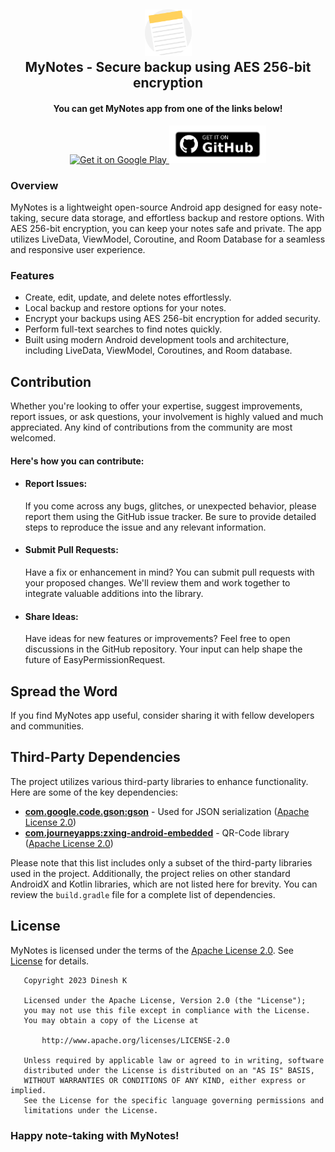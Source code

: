 <h2 align="center">
    <img src="images/app_icon.png" alt="icon" height="75" width="75" />
    <br />
    <b>MyNotes - Secure backup using AES 256-bit encryption</b>
</h2>

<div align="center">
    <h4><b>You can get MyNotes app from one of the links below!</b></h4>
    <a href="https://play.google.com/store/apps/details?id=com.dinesh.mynotes">
        <img src="https://play.google.com/intl/en_us/badges/images/generic/en_badge_web_generic.png" alt="Get it on Google Play" height="60" />
    </a>
    <a href="https://github.com/Dinesh2811/MyNotes/releases/latest">
        <img src="images/get-it-on-github.png" alt="Get it from GitHub" height="60" />
    </a>
</div>

### Overview
MyNotes is a lightweight open-source Android app designed for easy note-taking, secure data storage, and effortless backup and restore options. With AES 256-bit encryption, you can keep your notes safe and private. The app utilizes LiveData, ViewModel, Coroutine, and Room Database for a seamless
and responsive user experience.

### Features
- Create, edit, update, and delete notes effortlessly.
- Local backup and restore options for your notes.
- Encrypt your backups using AES 256-bit encryption for added security.
- Perform full-text searches to find notes quickly.
- Built using modern Android development tools and architecture, including LiveData, ViewModel, Coroutines, and Room database.

## Contribution
Whether you're looking to offer your expertise, suggest improvements, report issues, or ask questions, your involvement is highly valued and much appreciated. Any kind of contributions from the community are most welcomed.

#### Here's how you can contribute:

- #### Report Issues:
  If you come across any bugs, glitches, or unexpected behavior, please report them using the GitHub issue tracker. Be sure to provide detailed steps to reproduce the issue and any relevant information.

- #### Submit Pull Requests:
  Have a fix or enhancement in mind? You can submit pull requests with your proposed changes. We'll review them and work together to integrate valuable additions into the library.

- #### Share Ideas:
  Have ideas for new features or improvements? Feel free to open discussions in the GitHub repository. Your input can help shape the future of EasyPermissionRequest.

## Spread the Word
If you find MyNotes app useful, consider sharing it with fellow developers and communities.

## Third-Party Dependencies

The project utilizes various third-party libraries to enhance functionality. Here are some of the key dependencies:

- **[com.google.code.gson:gson](https://github.com/google/gson)** - Used for JSON serialization ([Apache License 2.0][7])
- **[com.journeyapps:zxing-android-embedded](https://github.com/journeyapps/zxing-android-embedded)** - QR-Code library ([Apache License 2.0][7])

Please note that this list includes only a subset of the third-party libraries used in the project. Additionally, the project relies on other standard AndroidX and Kotlin libraries, which are not listed here for brevity. You can review the `build.gradle` file for a complete list of dependencies.

## License

MyNotes is licensed under the terms of the [Apache License 2.0][7]. See [License](LICENSE) for details.

```
   Copyright 2023 Dinesh K

   Licensed under the Apache License, Version 2.0 (the "License");
   you may not use this file except in compliance with the License.
   You may obtain a copy of the License at

       http://www.apache.org/licenses/LICENSE-2.0

   Unless required by applicable law or agreed to in writing, software
   distributed under the License is distributed on an "AS IS" BASIS,
   WITHOUT WARRANTIES OR CONDITIONS OF ANY KIND, either express or implied.
   See the License for the specific language governing permissions and
   limitations under the License.
```

[7]: https://www.apache.org/licenses/LICENSE-2.0

### Happy note-taking with MyNotes!